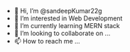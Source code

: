 - 👋 Hi, I’m @sandeepKumar22g
- 👀 I’m interested in Web Development
- 🌱 I’m currently learning MERN stack 
- 💞️ I’m looking to collaborate on ...
- 📫 How to reach me ...

<!---
sandeepKumar22g/sandeepKumar22g is a ✨ special ✨ repository because its `README.md` (this file) appears on your GitHub profile.
You can click the Preview link to take a look at your changes.
--->
